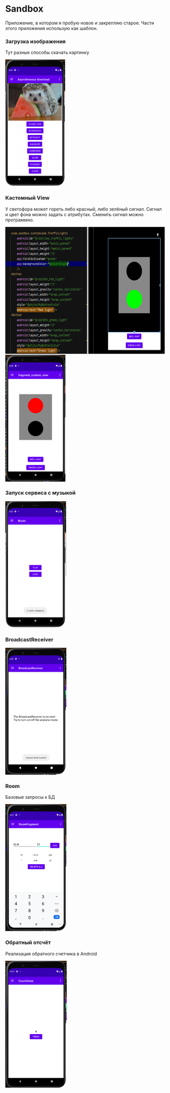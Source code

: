 # Sandbox
Приложение, в котором я пробую новое и закрепляю старое. Части этого приложения использую как шаблон.

### Загрузка изображения
Тут разные способы скачать картинку

<img src="pictures/async_load.PNG" alt="drawing" style="height:400px;"/>

### Кастомный View
У светофора может гореть либо красный, либо зелёный сигнал.
Сигнал и цвет фона можно задать с атрибутах.
Сменить сигнал можно программно.

<img src="pictures/custom_view_1.PNG" alt="drawing" style="height:400px;"/>
<img src="pictures/custom_view_2.PNG" alt="drawing" style="height:400px;"/>

### Запуск сервиса с музыкой

<img src="pictures/service.PNG" alt="drawing" style="height:400px;"/>

### BroadcastReceiver

<img src="pictures/broadcastreceiver.PNG" alt="drawing" style="height:400px;"/>

### Room
Базовые запросы к БД

<img src="pictures/room.PNG" alt="drawing" style="height:400px;"/>

### Обратный отсчёт
Реализация обратного счетчика в Android

<img src="pictures/countdown.PNG" alt="drawing" style="height:400px;"/>
